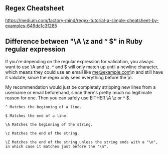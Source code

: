 ## Regex Cheatsheet

https://medium.com/factory-mind/regex-tutorial-a-simple-cheatsheet-by-examples-649dc1c3f285

## Difference between "\\A \\z and ^ $" in Ruby regular expression

If you're depending on the regular expression for validation, you always want to use \A and \z. ^ and $ will only match up until a newline character, which means they could use an email like me@example.com\n<script>dangerous_stuff();</script> and still have it validate, since the regex only sees everything before the \n.

My recommendation would just be completely stripping new lines from a username or email beforehand, since there's pretty much no legitimate reason for one. Then you can safely use EITHER \A \z or ^ $.

```
^ Matches the beginning of a line.

$ Matches the end of a line.

\A Matches the beginning of the string.

\z Matches the end of the string.

\Z Matches the end of the string unless the string ends with a "\n", in which case it matches just before the "\n".
```
